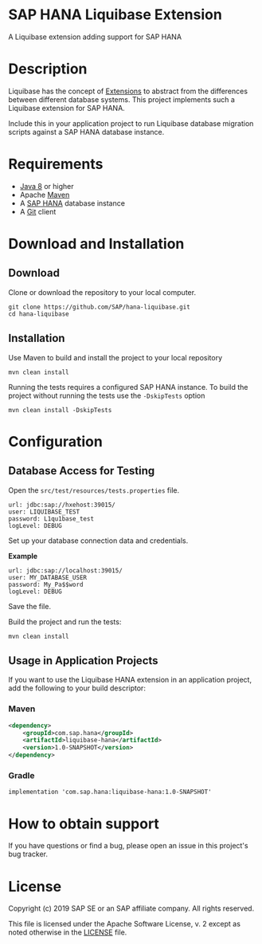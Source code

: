 # SAP HANA Liquibase Extension
A Liquibase extension adding support for SAP HANA

# Description
Liquibase has the concept of [Extensions](https://www.liquibase.org/extensions/index.html) to abstract from the differences between different database systems. This project implements such a Liquibase extension for SAP HANA. 

Include this in your application project to run Liquibase database migration scripts against a SAP HANA database instance.

# Requirements
- [Java 8](http://www.sapmachine.io) or higher
- Apache [Maven](https://maven.apache.org/)
- A [SAP HANA](https://developers.sap.com/topics/sap-hana-express.html) database instance
- A [Git](https://git-scm.com/downloads) client

# Download and Installation

## Download
Clone or download the repository to your local computer. 

```
git clone https://github.com/SAP/hana-liquibase.git
cd hana-liquibase
```

## Installation
Use Maven to build and install the project to your local repository

```
mvn clean install
```

Running the tests requires a configured SAP HANA instance. To build the project without running the tests use the `-DskipTests` option

```
mvn clean install -DskipTests
```

# Configuration

## Database Access for Testing

Open the `src/test/resources/tests.properties` file.

```
url: jdbc:sap://hxehost:39015/
user: LIQUIBASE_TEST
password: L1qu1base_test
logLevel: DEBUG
```

Set up your database connection data and credentials.

**Example**

```
url: jdbc:sap://localhost:39015/
user: MY_DATABASE_USER
password: My_Pa$$word
logLevel: DEBUG
```

Save the file.

Build the project and run the tests:

```
mvn clean install
```

## Usage in Application Projects

If you want to use the Liquibase HANA extension in an application project, add the following to your build descriptor:

### Maven

```xml
<dependency>
    <groupId>com.sap.hana</groupId>
    <artifactId>liquibase-hana</artifactId>
    <version>1.0-SNAPSHOT</version>
</dependency>
```

### Gradle
```
implementation 'com.sap.hana:liquibase-hana:1.0-SNAPSHOT'
```

# How to obtain support

If you have questions or find a bug, please open an issue in this project's bug tracker.

# License

Copyright (c) 2019 SAP SE or an SAP affiliate company. All rights reserved.

This file is licensed under the Apache Software License, v. 2 except as noted otherwise in the [LICENSE](https://github.com/SAP/hana-liquibase/blob/master/LICENSE) file.
